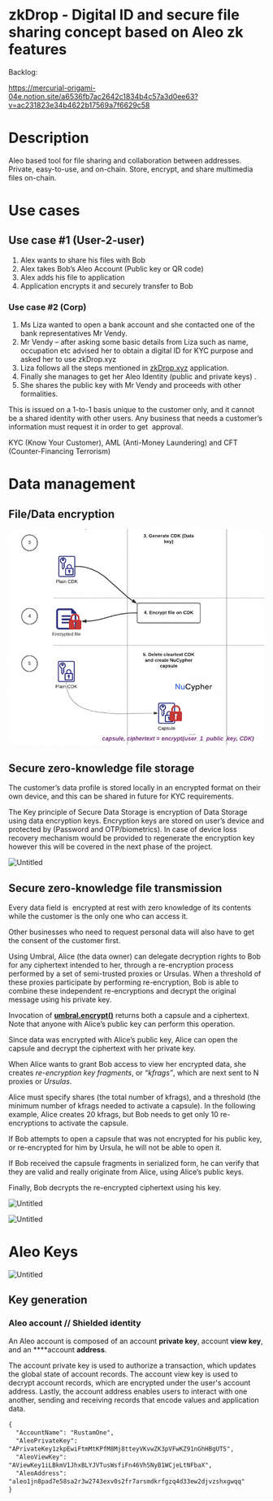 # zkDrop - Digital ID and secure file sharing concept based on Aleo zk features

Backlog:

https://mercurial-origami-04e.notion.site/a6536fb7ac2642c1834b4c57a3d0ee63?v=ac231823e34b4622b17569a7f6629c58

# Description

Aleo based tool for file sharing and collaboration between addresses. Private, easy-to-use, and on-chain. Store, encrypt, and share multimedia files on-chain.

# Use cases

## Use case #1 (User-2-user)

1. Alex wants to share his files with Bob
2. Alex takes Bob’s Aleo Account (Public key or QR code)
3. Alex adds his file to application
4. Application encrypts it and securely transfer to Bob

### Use case #2 (Corp)

1. Ms Liza wanted to open a bank account and she contacted one of the bank representatives Mr Vendy.
2. Mr Vendy – after asking some basic details from Liza such as name, occupation etc advised her to obtain a digital ID for KYC purpose and asked her to use zkDrop.xyz
3. Liza follows all the steps mentioned in [zkDrop.xyz](http://zkDrop.xyz) application.
4. Finally she manages to get her Aleo Identity (public and private keys) .
5. She shares the public key with Mr Vendy and proceeds with other formalities.

This is issued on a 1-to-1 basis unique to the customer only, and it cannot be a shared identity with other users. Any business that needs a customer’s information must request it in order to get  approval.

KYC (Know Your Customer), AML (Anti-Money Laundering) and CFT (Counter-Financing Terrorism)

# Data management

## File/Data encryption

![File/Data encryption](https://raw.githubusercontent.com/4sm-ops/zkDrop/main/assets/zkdrop-file-data-encryption.png)

## Secure zero-knowledge file storage

The customer’s data profile is stored locally in an encrypted format on their own device, and this can be shared in future for KYC requirements.

The Key principle of Secure Data Storage is encryption of Data Storage using data encryption keys. Encryption keys are stored on user’s device and protected by (Password and OTP/biometrics). In case of device loss recovery mechanism would be provided to regenerate the encryption key however this will be covered in the next phase of the project.

![Untitled](https://s3-us-west-2.amazonaws.com/secure.notion-static.com/f319c33a-3fe6-410e-9117-387b68d98725/Untitled.png)

## Secure zero-knowledge file transmission

Every data field is  encrypted at rest with zero knowledge of its contents while the customer is the only one who can access it.

Other businesses who need to request personal data will also have to get the consent of the customer first.

Using Umbral, Alice (the data owner) can delegate decryption rights to Bob for any ciphertext intended to her, through a re-encryption process performed by a set of semi-trusted proxies or Ursulas. When a threshold of these proxies participate by performing re-encryption, Bob is able to combine these independent re-encryptions and decrypt the original message using his private key.

Invocation of **[umbral.encrypt()](https://pyumbral.readthedocs.io/en/latest/api.html#umbral.encrypt)** returns both a capsule and a ciphertext. Note that anyone with Alice’s public key can perform this operation.

Since data was encrypted with Alice’s public key, Alice can open the capsule and decrypt the ciphertext with her private key.

When Alice wants to grant Bob access to view her encrypted data, she creates *re-encryption key fragments*, or *“kfrags”*, which are next sent to N proxies or *Ursulas*.

Alice must specify shares (the total number of kfrags), and a threshold (the minimum number of kfrags needed to activate a capsule). In the following example, Alice creates 20 kfrags, but Bob needs to get only 10 re-encryptions to activate the capsule.

If Bob attempts to open a capsule that was not encrypted for his public key, or re-encrypted for him by Ursula, he will not be able to open it.

If Bob received the capsule fragments in serialized form, he can verify that they are valid and really originate from Alice, using Alice’s public keys.

Finally, Bob decrypts the re-encrypted ciphertext using his key.

![Untitled](https://s3-us-west-2.amazonaws.com/secure.notion-static.com/5a9ff691-0d18-420d-bd12-f5c1f5264a0e/Untitled.png)

![Untitled](https://s3-us-west-2.amazonaws.com/secure.notion-static.com/07771391-3e61-40f8-bc14-1e40f9bed2f3/Untitled.png)

# Aleo Keys

![Untitled](https://s3-us-west-2.amazonaws.com/secure.notion-static.com/17d63290-3082-4f5b-8a76-ff360ea6e873/Untitled.png)

## Key generation

### Aleo account // Shielded identity

An Aleo account is composed of an account **private key**, account **view key**, and an ****account **address**.

The account private key is used to authorize a transaction, which updates the global state of account records. The account view key is used to decrypt account records, which are encrypted under the user's account address. Lastly, the account address enables users to interact with one another, sending and receiving records that encode values and application data.

```
{
  "AccountName": "RustamOne",
  "AleoPrivateKey": "APrivateKey1zkpEwiFtmMtKPfM8Mj8tteyVKvwZK3pVFwKZ91nGhHBgUTS",
  "AleoViewKey": "AViewKey1iLBkmV1JhxBLYJVTusWsfiFn46VhSNyB1WCjeLtNFbaX",
  "AleoAddress": "aleo1jn8pad7e58sa2r3w2743exv0s2fr7arsmdkrfgzq4d33ew2djvzshxgwqq"
}
```
